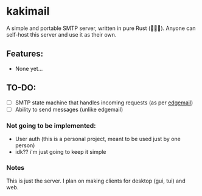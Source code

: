 # kakimail

A simple and portable SMTP server, written in pure Rust (🚀🚀🚀). Anyone can self-host this server and use it as their own.

## Features:

- None yet...

## TO-DO:

- [ ] SMTP state machine that handles incoming requests (as per [edgemail](https://github.com/psarna/edgemail/tree/master))
- [ ] Ability to send messages (unlike edgemail)

### Not going to be implemented:
- User auth (this is a personal project, meant to be used just by one person)
- idk?? i'm just going to keep it simple

### Notes
This is just the server. I plan on making clients for desktop (gui, tui) and web.
